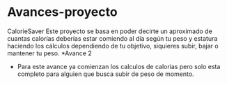 # Avances-proyecto
CalorieSaver
Este proyecto se basa en poder decirte un aproximado de cuantas calorías deberías estar comiendo al día según tu peso y estatura haciendo los cálculos dependiendo de tu objetivo, siquieres subir, bajar o mantener tu peso.
*Avance 2
- Para este avance ya comienzan los calculos de calorias pero solo esta completo para alguien que busca subir de peso de momento.
